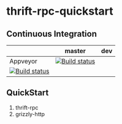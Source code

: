 # thrift-rpc-quickstart

## Continuous Integration
|           | master | dev |
|-----------|:------:|:------------:|
| Appveyor  | [![Build status](https://ci.appveyor.com/api/projects/status/49u12pmnbn07ragi?svg=true)](https://ci.appveyor.com/project/chenfh5/rpc-quickstart)
 | [![Build status](https://ci.appveyor.com/api/projects/status/49u12pmnbn07ragi/branch/master?svg=true)](https://ci.appveyor.com/project/chenfh5/rpc-quickstart/branch/master)

## QuickStart
1. thrift-rpc
2. grizzly-http
